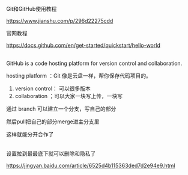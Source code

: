 Git和GitHub使用教程

https://www.jianshu.com/p/296d22275cdd

官网教程

https://docs.github.com/en/get-started/quickstart/hello-world

\
GitHub is a code hosting platform for version control and collaboration.

hosting platform ：Git 像是云盘一样，帮你保存代码项目的。
1. version control： 可以很多版本
2. collaboration ；可以大家一块写上传，一块写

通过 branch 可以建立一个分支，写自己的部分

然后pull把自己的部分merge进主分支里

这样就能分开合作了

\
设置拉到最最底下就可以删除和隐私了

https://jingyan.baidu.com/article/6525d4b115363ded7d2e94e9.html
